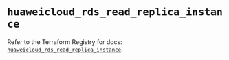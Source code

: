 # `huaweicloud_rds_read_replica_instance`

Refer to the Terraform Registry for docs: [`huaweicloud_rds_read_replica_instance`](https://registry.terraform.io/providers/huaweicloud/huaweicloud/1.71.1/docs/resources/rds_read_replica_instance).
